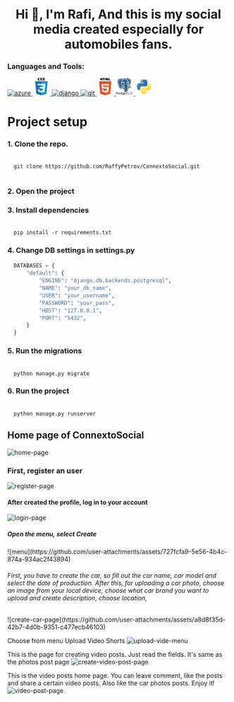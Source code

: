 <h1 align="center">Hi 👋, I'm Rafi, And this is my social media created especially for automobiles fans.</h1>

<h3 align="left">Languages and Tools:</h3>
<p align="left"> <a href="https://azure.microsoft.com/en-in/" target="_blank" rel="noreferrer"> <img src="https://www.vectorlogo.zone/logos/microsoft_azure/microsoft_azure-icon.svg" alt="azure" width="40" height="40"/> </a> <a href="https://www.w3schools.com/css/" target="_blank" rel="noreferrer"> <img src="https://raw.githubusercontent.com/devicons/devicon/master/icons/css3/css3-original-wordmark.svg" alt="css3" width="40" height="40"/> </a> <a href="https://www.djangoproject.com/" target="_blank" rel="noreferrer"> <img src="https://cdn.worldvectorlogo.com/logos/django.svg" alt="django" width="40" height="40"/> </a> <a href="https://git-scm.com/" target="_blank" rel="noreferrer"> <img src="https://www.vectorlogo.zone/logos/git-scm/git-scm-icon.svg" alt="git" width="40" height="40"/> </a> <a href="https://www.w3.org/html/" target="_blank" rel="noreferrer"> <img src="https://raw.githubusercontent.com/devicons/devicon/master/icons/html5/html5-original-wordmark.svg" alt="html5" width="40" height="40"/> </a> <a href="https://www.postgresql.org" target="_blank" rel="noreferrer"> <img src="https://raw.githubusercontent.com/devicons/devicon/master/icons/postgresql/postgresql-original-wordmark.svg" alt="postgresql" width="40" height="40"/> </a> <a href="https://www.python.org" target="_blank" rel="noreferrer"> <img src="https://raw.githubusercontent.com/devicons/devicon/master/icons/python/python-original.svg" alt="python" width="40" height="40"/> </a> </p>

# Project setup

### 1. Clone the repo.

   
  ```terminal

    git clone https://github.com/RaffyPetrov/ConnextoSocial.git


  ```

### 2. Open the project


### 3. Install dependencies
 
   ```terminal
   
     pip install -r requirements.txt
  
   ```

### 4. Change DB settings in settings.py

  ```py
    DATABASES = {
        "default": {
            "ENGINE": "django.db.backends.postgresql",
            "NAME": "your_db_name",
            "USER": "your_username",
            "PASSWORD": "your_pass",
            "HOST": "127.0.0.1",
            "PORT": "5432",
        }
    }
  ```

### 5. Run the migrations

  ```terminal

    python manage.py migrate

  ```

### 6. Run the project

  ```terminal

    python manage.py runserver

  ```



<h2 align="left">Home page of ConnextoSocial</h2>

![home-page](https://github.com/user-attachments/assets/186868cd-a39f-4b9f-b22d-8720ab1f42b2)

<h3 align="left">First, register an user</h3>

![register-page](https://github.com/user-attachments/assets/b095a97a-294d-4dc0-a180-3212bbd3e5d4)


<h4 align="left">After created the profile, log in to your account</h4>

![login-page](https://github.com/user-attachments/assets/88c6c541-199f-4316-8ac9-f1eb1d728a14)


<h5 align="left">Open the menu, select Create</h5>
![menu](https://github.com/user-attachments/assets/727fcfa9-5e56-4b4c-874a-934ac2f43894)


<h6 align="left">First, you have to create the car, so fill out the car name, car model and select the date of production.
After this, for uploading a car photo, choose an image from your local device, choose what car brand you want to upload and create description, choose location,</h6>
![create-car-page](https://github.com/user-attachments/assets/a8d8f35d-42b7-4d0b-9351-c477ecb46103)

<h7 align="left">Choose from menu Upload Video Shorts</h7>
![upload-vide-menu](https://github.com/user-attachments/assets/11703041-f4de-4537-87a1-462bea0c09de)


<h8 align="left">This is the page for creating video posts. Just read the fields. It's same as the photos post page</h8>
![create-video-post-page](https://github.com/user-attachments/assets/24f3b208-64e0-4e97-a1cd-5bfc8e14b059)

<h9 align="left">This is the video posts home page. You can leave comment, like the posts and share a certain video posts. Also like the car photos posts. Enjoy it!</h9>
![video-post-page](https://github.com/user-attachments/assets/ec3fba38-5007-49e0-b4ab-51032aef6fdd)



